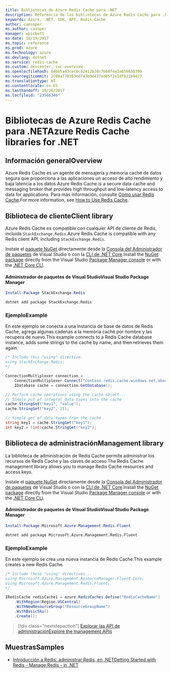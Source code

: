 ```yaml
---
title: Bibliotecas de Azure Redis Cache para .NET
description: Referencia de las bibliotecas de Azure Redis Cache para .NET
keywords: Azure, .NET, SDK, API, Redis Cache
author: camsoper
ms.author: casoper
manager: wpickett
ms.date: 10/19/2017
ms.topic: reference
ms.prod: azure
ms.technology: azure
ms.devlang: dotnet
ms.service: redis-cache
ms.custom: devcenter, svc-overview
ms.openlocfilehash: 64bb5a43cec8c82412b3dc7b60fea1e8566ab399
ms.sourcegitcommit: 2c08a778353ed743b9e437ed85f2e1dfb21b9427
ms.translationtype: HT
ms.contentlocale: es-ES
ms.lasthandoff: 10/26/2017
ms.locfileid: "23566346"
---
```

# <a name="azure-redis-cache-libraries-for-net"></a><span data-ttu-id="6cbb8-104">Bibliotecas de Azure Redis Cache para .NET</span><span class="sxs-lookup"><span data-stu-id="6cbb8-104">Azure Redis Cache libraries for .NET</span></span>

## <a name="overview"></a><span data-ttu-id="6cbb8-105">Información general</span><span class="sxs-lookup"><span data-stu-id="6cbb8-105">Overview</span></span>

<span data-ttu-id="6cbb8-106">Azure Redis Cache es un agente de mensajería y memoria caché de datos segura que proporciona a las aplicaciones un acceso de alto rendimiento y baja latencia a los datos.</span><span class="sxs-lookup"><span data-stu-id="6cbb8-106">Azure Redis Cache is a secure data cache and messaging broker that provides high throughput and low-latency access to data for applications.</span></span>  <span data-ttu-id="6cbb8-107">Para más información, consulte [Cómo usar Redis Cache](https://docs.microsoft.com/azure/redis-cache/cache-dotnet-how-to-use-azure-redis-cache).</span><span class="sxs-lookup"><span data-stu-id="6cbb8-107">For more information, see [How to Use Redis Cache](https://docs.microsoft.com/azure/redis-cache/cache-dotnet-how-to-use-azure-redis-cache).</span></span>

## <a name="client-library"></a><span data-ttu-id="6cbb8-108">Biblioteca de cliente</span><span class="sxs-lookup"><span data-stu-id="6cbb8-108">Client library</span></span>

<span data-ttu-id="6cbb8-109">Azure Redis Cache es compatible con cualquier API de cliente de Redis, incluida `StackExchange.Redis`.</span><span class="sxs-lookup"><span data-stu-id="6cbb8-109">Azure Redis Cache is compatible with any Redis client API, including `StackExchange.Redis`.</span></span>

<span data-ttu-id="6cbb8-110">Instale el [paquete NuGet](https://www.nuget.org/packages/StackExchange.Redis) directamente desde la [Consola del Administrador de paquetes][PackageManager] de Visual Studio o con la [CLI de .NET Core][DotNetCLI].</span><span class="sxs-lookup"><span data-stu-id="6cbb8-110">Install the [NuGet package](https://www.nuget.org/packages/StackExchange.Redis) directly from the Visual Studio [Package Manager console][PackageManager] or with the [.NET Core CLI][DotNetCLI].</span></span>

#### <a name="visual-studio-package-manager"></a><span data-ttu-id="6cbb8-111">Administrador de paquetes de Visual Studio</span><span class="sxs-lookup"><span data-stu-id="6cbb8-111">Visual Studio Package Manager</span></span>

```powershell
Install-Package StackExchange.Redis
```

```bash
dotnet add package StackExchange.Redis
```

### <a name="example"></a><span data-ttu-id="6cbb8-112">Ejemplo</span><span class="sxs-lookup"><span data-stu-id="6cbb8-112">Example</span></span>

<span data-ttu-id="6cbb8-113">En este ejemplo se conecta a una instancia de base de datos de Redis Cache, agrega algunas cadenas a la memoria caché por nombre y las recupera de nuevo.</span><span class="sxs-lookup"><span data-stu-id="6cbb8-113">This example connects to a Redis Cache database instance, adds some strings to the cache by name, and then retrieves them again.</span></span>

```csharp
/* Include this "using" directive.
using StackExchange.Redis;
*/

ConnectionMultiplexer connection = 
    ConnectionMultiplexer.Connect("contoso.redis.cache.windows.net,abortConnect=false,ssl=true,password=...");
    IDatabase cache = connection.GetDatabase();

// Perform cache operations using the cache object...
// Simple put of integral data types into the cache
cache.StringSet("key1", "value");
cache.StringSet("key2", 25);

// Simple get of data types from the cache
string key1 = cache.StringGet("key1");
int key2 = (int)cache.StringGet("key2");
```

## <a name="management-library"></a><span data-ttu-id="6cbb8-114">Biblioteca de administración</span><span class="sxs-lookup"><span data-stu-id="6cbb8-114">Management library</span></span>

<span data-ttu-id="6cbb8-115">La biblioteca de administración de Redis Cache permite administrar los recursos de Redis Cache y las claves de acceso.</span><span class="sxs-lookup"><span data-stu-id="6cbb8-115">The Redis Cache management library allows you to manage Redis Cache resources and access keys.</span></span>

<span data-ttu-id="6cbb8-116">Instale el [paquete NuGet](https://www.nuget.org/packages/Microsoft.Azure.Management.Redis.Fluent) directamente desde la [Consola del Administrador de paquetes][PackageManager] de Visual Studio o con la [CLI de .NET Core][DotNetCLI].</span><span class="sxs-lookup"><span data-stu-id="6cbb8-116">Install the [NuGet package](https://www.nuget.org/packages/Microsoft.Azure.Management.Redis.Fluent) directly from the Visual Studio [Package Manager console][PackageManager] or with the [.NET Core CLI][DotNetCLI].</span></span>

#### <a name="visual-studio-package-manager"></a><span data-ttu-id="6cbb8-117">Administrador de paquetes de Visual Studio</span><span class="sxs-lookup"><span data-stu-id="6cbb8-117">Visual Studio Package Manager</span></span>

```powershell
Install-Package Microsoft.Azure.Management.Redis.Fluent
```

```bash
dotnet add package Microsoft.Azure.Management.Redis.Fluent
```

### <a name="example"></a><span data-ttu-id="6cbb8-118">Ejemplo</span><span class="sxs-lookup"><span data-stu-id="6cbb8-118">Example</span></span>

<span data-ttu-id="6cbb8-119">En este ejemplo se crea una nueva instancia de Redis Cache.</span><span class="sxs-lookup"><span data-stu-id="6cbb8-119">This example creates a new Redis Cache.</span></span>

```csharp
/* Include these "using" directives...
using Microsoft.Azure.Management.ResourceManager.Fluent.Core;
using Microsoft.Azure.Management.Redis.Fluent;
*/

IRedisCache redisCache1 = azure.RedisCaches.Define("RedisCacheName")
    .WithRegion(Region.USCentral)
    .WithNewResourceGroup("ResourceGroupName")
    .WithBasicSku()
    .Create();
```

> [!div class="nextstepaction"]
> [<span data-ttu-id="6cbb8-120">Explorar las API de administración</span><span class="sxs-lookup"><span data-stu-id="6cbb8-120">Explore the management APIs</span></span>](/dotnet/api/overview/azure/rediscache/management)


## <a name="samples"></a><span data-ttu-id="6cbb8-121">Muestras</span><span class="sxs-lookup"><span data-stu-id="6cbb8-121">Samples</span></span>

* [<span data-ttu-id="6cbb8-122">Introducción a Redis: administrar Redis, en .NET</span><span class="sxs-lookup"><span data-stu-id="6cbb8-122">Getting Started with Redis - Manage Redis - in .NET</span></span>](https://github.com/Azure-Samples/redis-cache-dotnet-manage-cache)

[PackageManager]: https://docs.microsoft.com/nuget/tools/package-manager-console
[DotNetCLI]: https://docs.microsoft.com/dotnet/core/tools/dotnet-add-package
